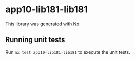 # app10-lib181-lib181

This library was generated with [Nx](https://nx.dev).

## Running unit tests

Run `nx test app10-lib181-lib181` to execute the unit tests.
